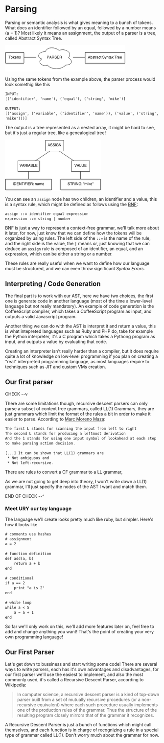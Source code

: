 # Parsing
Parsing or semantic analysis is what gives meaning to a bunch of tokens. What 
does an identifier followed by an equal, followed by a number means (a = 1)? 
Most likely it means an assignment, the output of a parser is a tree, called 
Abstract Syntax Tree.

![How a lexer works](images/ch1-parser.png)

Using the same tokens from the example above, the parser process would look 
somethig like this

    INPUT:
    [('identifier', 'name'), ('equal'), ('string', 'mike')]
    
    OUTPUT:
    [('assign', ('variable', ('identifier', 'name')), ('value', ('string', 'mike')))]

The output is a tree represented as a nested array, it might be hard to see,
but it's just a regular tree, like a genealogical tree!

![How a lexer works](images/ch1-ast.png)

You can see an `assign` node has two children, an identifier and a value, this 
is a syntax rule, which might be defined as follows using the 
[BNF](http://en.wikipedia.org/wiki/Backus%E2%80%93Naur_Form):

    assign ::= identifier equal expression
    expression ::= string | number

BNF is just a way to represent a context-free grammar, we'll talk more about it
later, for now, just know that we can define how the tokens will be organized
by using rules. The left side of the `::=` is the name of the rule, and
the right side is the value, the `|` means _or_, just knowing that we can 
deduce an `assign` rule is composed of an identifier, an equal, and an
expression, which can be either a string or a number.

These rules are really useful when we want to define how our language must
be structured, and we can even throw significant _Syntax Errors_.

## Interpreting / Code Generation
The final part is to work with our AST, here we have two choices, the first one
is generate code in another language (most of the time a lower-level language
but not really mandatory). An example of code generation is the CoffeeScript 
compiler, which takes a CoffeeScript program as input, and outputs a valid 
Javascript program.

Another thing we can do with the AST is interpret it and return a value, this 
is what intepreted languages such as Ruby and PHP do, take for example the 
Python interpreter, it's a C program which takes a Pythong program as input, 
and outputs a value by evaluating that code. 

Creating an interpreter isn't really harder than a compiler, but it does require 
quite a lot of knowledge on low-level programming if you plan on creating a 
"real" interpreted programming language, as most languages require to techniques
such as JIT and custom VMs creation.

## Our first parser

CHECK --v

There are some limitations though, recursive descent parsers can only parse a 
subset of context free grammars, called LL(1) Grammars, they are just grammars 
which limit the format of the rules a bit in order to make it easier to parse. 
According to [Marc Moreno Maza](http://www.csd.uwo.ca/~moreno//CS447/Lectures/Syntax.html/node14.html):

    The first L stands for scanning the input from left to right
    The second L stands for producing a leftmost derivation
    And the 1 stands for using one input symbol of lookahead at each step to make parsing action decision.

    [...] It can be shown that LL(1) grammars are
     * Not ambiguous and
     * Not left-recursive.

 There are rules to convert a CF grammar to a LL grammar, 

As we are not going to get deep into theory, I won't write down a LL(1) 
grammar, I'll just specify the nodes of the AST I want and match them.

END OF CHECK --^

### Meet URY our toy language

The language we'll create looks pretty much like ruby, but simpler. Here's
how it looks like

    # comments use hashes
    # assignment
    a = 2 

    # function definition
    def add(a, b)
        return a + b
    end

    # conditional
    if a == 2
        print "a is 2"
    end

    # while loop
    while a < 5
        a = a + 1
    end

So far we'll only work on this, we'll add more features later on, feel free
to add and change anything you want! That's the point of creating your very
own programming language!

## Our First Parser
Let's get down to bussiness and start writing some code! There are several ways
to write parsers, each has it's own advantages and disadvantages, for our first
parser we'll use the easiest to implement, and also the most commonly used, 
it's called a Recursive Descent Parser, according to Wikipedia:

 > In computer science, a recursive descent parser is a kind of top-down
 > parser built from a set of mutually recursive procedures (or a 
 > non-recursive equivalent) where each such procedure usually implements one
 > of the production rules of the grammar. Thus the structure of the resulting
 > program closely mirrors that of the grammar it recognizes.

A Recursive Descent Parser is just a bunch of functions which might call 
themselves, and each function is in charge of recognizing a rule in a 
special type of grammar called LL(1). Don't worry much about the grammar for
now.



